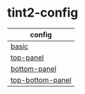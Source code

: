 

# tint2-config


| config |
| --- |
| [basic](basic) |
| [top-panel](top-panel) |
| [bottom-panel](bottom-panel) |
| [top-bottom-panel](top-bottom-panel) |
